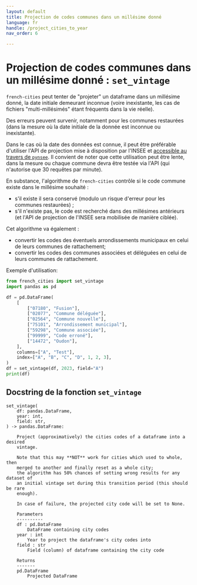 ```yaml
---
layout: default
title: Projection de codes communes dans un millésime donné
language: fr
handle: /project_cities_to_year
nav_order: 6

---
```

# Projection de codes communes dans un millésime donné : `set_vintage`

`french-cities` peut tenter de "projeter" un dataframe dans un millésime donné,
la date initiale demeurant inconnue (voire inexistante, les cas de fichiers
"multi-millésimés" étant fréquents dans la vie réelle).

Des erreurs peuvent survenir, notamment pour les communes restaurées (dans la
mesure où la date initiale de la donnée est inconnue ou inexistante).

Dans le cas où la date des données est connue, il peut être préférable d'utiliser
l'API de projection mise à disposition par l'INSEE et [accessible au travers de
`pynsee`](https://pynsee.readthedocs.io/en/latest/get_data.html#pynsee.localdata.get_new_city).
 Il convient de noter que cette utilisation peut être lente, dans la
mesure ou chaque commune devra être testée via l'API (qui n'autorise que
30 requêtes par minute).

En substance, l'algorithme de `french-cities` contrôle si le code commune existe
dans le millésime souhaité :
* s'il existe il sera conservé (modulo un risque d'erreur pour les communes restaurées) ;
* s'il n'existe pas, le code est recherché dans des millésimes antérieurs (et
l'API de projection de l'INSEE sera mobilisée de manière ciblée).

Cet algorithme va également :
* convertir les codes des éventuels arrondissements municipaux en celui de
leurs communes de rattachement;
* convertir les codes des communes associées et déléguées en celui de leurs
communes de rattachement.

Exemple d'utilisation:
```python
from french_cities import set_vintage
import pandas as pd

df = pd.DataFrame(
    [
        ["07180", "Fusion"],
        ["02077", "Commune déléguée"],
        ["02564", "Commune nouvelle"],
        ["75101", "Arrondissement municipal"],
        ["59298", "Commune associée"],
        ["99999", "Code erroné"],
        ["14472", "Oudon"],
    ],
    columns=["A", "Test"],
    index=["A", "B", "C", "D", 1, 2, 3],
)
df = set_vintage(df, 2023, field="A")
print(df)
```

## Docstring de la fonction `set_vintage`
```
set_vintage(
    df: pandas.DataFrame,
    year: int,
    field: str,
) -> pandas.DataFrame:

    Project (approximatively) the cities codes of a dataframe into a desired
    vintage.

    Note that this may **NOT** work for cities which used to whole, then
    merged to another and finally reset as a whole city;
    the algorithm has 50% chances of setting wrong results for any dataset of
    an initial vintage set during this transition period (this should be rare
    enough).

    In case of failure, the projected city code will be set to None.

    Parameters
    ----------
    df : pd.DataFrame
        DataFrame containing city codes
    year : int
        Year to project the dataframe's city codes into
    field : str
        Field (column) of dataframe containing the city code

    Returns
    -------
    pd.DataFrame
        Projected DataFrame
```
